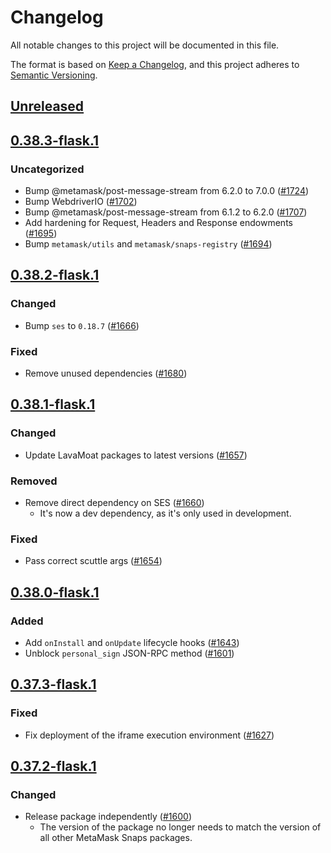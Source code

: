 # Changelog
All notable changes to this project will be documented in this file.

The format is based on [Keep a Changelog](https://keepachangelog.com/en/1.0.0/),
and this project adheres to [Semantic Versioning](https://semver.org/spec/v2.0.0.html).

## [Unreleased]

## [0.38.3-flask.1]
### Uncategorized
- Bump @metamask/post-message-stream from 6.2.0 to 7.0.0 ([#1724](https://github.com/MetaMask/snaps/pull/1724))
- Bump WebdriverIO ([#1702](https://github.com/MetaMask/snaps/pull/1702))
- Bump @metamask/post-message-stream from 6.1.2 to 6.2.0 ([#1707](https://github.com/MetaMask/snaps/pull/1707))
- Add hardening for Request, Headers and Response endowments ([#1695](https://github.com/MetaMask/snaps/pull/1695))
- Bump `metamask/utils` and `metamask/snaps-registry` ([#1694](https://github.com/MetaMask/snaps/pull/1694))

## [0.38.2-flask.1]
### Changed
- Bump `ses` to `0.18.7` ([#1666](https://github.com/MetaMask/snaps/pull/1666))

### Fixed
- Remove unused dependencies ([#1680](https://github.com/MetaMask/snaps/pull/1680))

## [0.38.1-flask.1]
### Changed
- Update LavaMoat packages to latest versions ([#1657](https://github.com/MetaMask/snaps/pull/1657))

### Removed
- Remove direct dependency on SES ([#1660](https://github.com/MetaMask/snaps/pull/1660))
  - It's now a dev dependency, as it's only used in development.

### Fixed
- Pass correct scuttle args ([#1654](https://github.com/MetaMask/snaps/pull/1654))

## [0.38.0-flask.1]
### Added
- Add `onInstall` and `onUpdate` lifecycle hooks ([#1643](https://github.com/MetaMask/snaps/pull/1643))
- Unblock `personal_sign` JSON-RPC method ([#1601](https://github.com/MetaMask/snaps/pull/1601))

## [0.37.3-flask.1]
### Fixed
- Fix deployment of the iframe execution environment ([#1627](https://github.com/MetaMask/snaps/pull/1627))

## [0.37.2-flask.1]
### Changed
- Release package independently ([#1600](https://github.com/MetaMask/snaps/pull/1600))
  - The version of the package no longer needs to match the version of all other
    MetaMask Snaps packages.

[Unreleased]: https://github.com/MetaMask/snaps/compare/@metamask/snaps-execution-environments@0.38.3-flask.1...HEAD
[0.38.3-flask.1]: https://github.com/MetaMask/snaps/compare/@metamask/snaps-execution-environments@0.38.2-flask.1...@metamask/snaps-execution-environments@0.38.3-flask.1
[0.38.2-flask.1]: https://github.com/MetaMask/snaps/compare/@metamask/snaps-execution-environments@0.38.1-flask.1...@metamask/snaps-execution-environments@0.38.2-flask.1
[0.38.1-flask.1]: https://github.com/MetaMask/snaps/compare/@metamask/snaps-execution-environments@0.38.0-flask.1...@metamask/snaps-execution-environments@0.38.1-flask.1
[0.38.0-flask.1]: https://github.com/MetaMask/snaps/compare/@metamask/snaps-execution-environments@0.37.3-flask.1...@metamask/snaps-execution-environments@0.38.0-flask.1
[0.37.3-flask.1]: https://github.com/MetaMask/snaps/compare/@metamask/snaps-execution-environments@0.37.2-flask.1...@metamask/snaps-execution-environments@0.37.3-flask.1
[0.37.2-flask.1]: https://github.com/MetaMask/snaps/releases/tag/@metamask/snaps-execution-environments@0.37.2-flask.1
